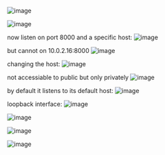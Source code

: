 ![image](https://github.com/user-attachments/assets/dc0e6c50-5d8a-4913-ae16-512e7341178d)

![image](https://github.com/user-attachments/assets/ae210383-fd3a-4848-9462-1af5dca00368)

now listen on port 8000 and a specific host:
![image](https://github.com/user-attachments/assets/9f71ca5f-5b0e-436f-99d3-33d6bd7ab808)

but cannot on 10.0.2.16:8000
![image](https://github.com/user-attachments/assets/aa3fb2f2-dea9-4bbe-aadf-d08ce9392e09)

changing the host:
![image](https://github.com/user-attachments/assets/1618c10f-4576-4bcb-946a-89c039110109)

not accessiable to public but only privately
![image](https://github.com/user-attachments/assets/7b81951a-0a37-4898-8284-dd0d651e47cc)

by default it listens to its default host:
![image](https://github.com/user-attachments/assets/1b27246d-2b0a-4638-bf11-959f7901195a)

loopback interface:
![image](https://github.com/user-attachments/assets/f7f9b76e-e51e-4a1e-8f8c-2cbb9bd0d76b)

![image](https://github.com/user-attachments/assets/353470e3-14ad-42e2-a6a8-869fd5d1e179)

![image](https://github.com/user-attachments/assets/e48f98bc-aa71-43c7-ba4a-f1b428d8a3e2)

![image](https://github.com/user-attachments/assets/7daa54fb-09df-4c77-9325-5195e2123c92)
